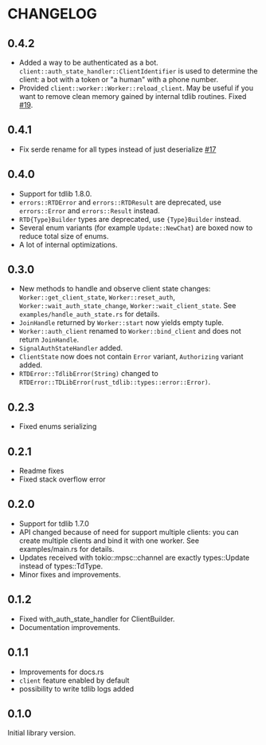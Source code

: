 CHANGELOG
===
## 0.4.2
* Added a way to be authenticated as a bot. `client::auth_state_handler::ClientIdentifier` is used to determine the client: a bot with a token or "a human" with a phone number.
* Provided `client::worker::Worker::reload_client`. May be useful if you want to remove clean memory gained by internal tdlib routines. Fixed [#19](https://github.com/antonio-antuan/rust-tdlib/issues/19).

## 0.4.1
* Fix serde rename for all types instead of just deserialize [#17](https://github.com/aCLr/rust-tdlib/pull/17)

## 0.4.0
* Support for tdlib 1.8.0.
* `errors::RTDError` and `errors::RTDResult` are deprecated, use `errors::Error` and `errors::Result` instead.
* `RTD{Type}Builder` types are deprecated, use `{Type}Builder` instead.
* Several enum variants (for example `Update::NewChat`) are boxed now to reduce total size of enums.
* A lot of internal optimizations.

## 0.3.0
* New methods to handle and observe client state changes: `Worker::get_client_state`, `Worker::reset_auth`, `Worker::wait_auth_state_change`, `Worker::wait_client_state`. See `examples/handle_auth_state.rs` for details.
* `JoinHandle` returned by `Worker::start` now yields empty tuple.  
* `Worker::auth_client` renamed to `Worker::bind_client` and does not return `JoinHandle`.
* `SignalAuthStateHandler` added.
* `ClientState` now does not contain `Error` variant, `Authorizing` variant added.
* `RTDError::TdlibError(String)` changed to `RTDError::TDLibError(rust_tdlib::types::error::Error)`.

## 0.2.3
* Fixed enums serializing

## 0.2.1
* Readme fixes
* Fixed stack overflow error

## 0.2.0
* Support for tdlib 1.7.0
* API changed because of need for support multiple clients: you can create multiple clients and bind it with one worker. See examples/main.rs for details.
* Updates received with tokio::mpsc::channel are exactly types::Update instead of types::TdType.
* Minor fixes and improvements.

## 0.1.2
* Fixed with_auth_state_handler for ClientBuilder.
* Documentation improvements.

## 0.1.1
* Improvements for docs.rs
* `client` feature enabled by default
* possibility to write tdlib logs added

## 0.1.0
Initial library version. 